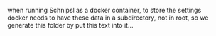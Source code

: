 when running Schnipsl as a docker container, to store the settings  
docker needs to have these data in a subdirectory, not in root, so we generate
this folder by put this text into it...